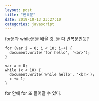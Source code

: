 ```yaml
---
layout: post
title: "반복문"
date: 2019-10-13 23:27:10
categories: javascript
---
```

for문과 while문을 배울 것. 둘 다 반복문인듯?

    for (var i = 0; i < 10; i++) {
      document.write('for hello', '<br>');
    }

    var x = 0;
    while (x < 10) {
      document.write('while hello', '<br>');
      x += 1;
    }

for 안에 for 또 들어갈 수 있다. 
